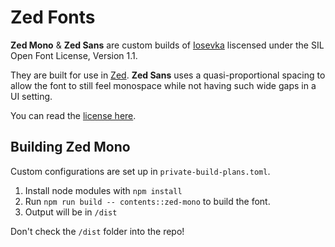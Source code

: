 # Zed Fonts
**Zed Mono** & **Zed Sans** are custom builds of [Iosevka](https://github.com/be5invis/Iosevka) liscensed under the SIL Open Font License, Version 1.1.

They are built for use in [Zed](zed.dev). **Zed Sans** uses a quasi-proportional spacing to allow the font to still feel monospace while not having such wide gaps in a UI setting.

You can read the [license here]([README.md](https://github.com/zed-industries/zed-fonts/blob/main/LICENSE.md)).

## Building Zed Mono

Custom configurations are set up in `private-build-plans.toml`.

1. Install node modules with `npm install`
2. Run `npm run build -- contents::zed-mono` to build the font.
3. Output will be in `/dist`

Don't check the `/dist` folder into the repo!
